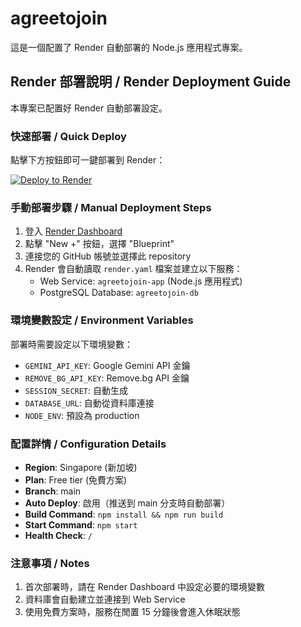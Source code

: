 # agreetojoin

這是一個配置了 Render 自動部署的 Node.js 應用程式專案。

## Render 部署說明 / Render Deployment Guide

本專案已配置好 Render 自動部署設定。

### 快速部署 / Quick Deploy

點擊下方按鈕即可一鍵部署到 Render：

[![Deploy to Render](https://render.com/images/deploy-to-render-button.svg)](https://render.com/deploy?repo=https://github.com/alexlee520/agreetojoin)

### 手動部署步驟 / Manual Deployment Steps

1. 登入 [Render Dashboard](https://dashboard.render.com/)
2. 點擊 "New +" 按鈕，選擇 "Blueprint"
3. 連接您的 GitHub 帳號並選擇此 repository
4. Render 會自動讀取 `render.yaml` 檔案並建立以下服務：
   - Web Service: `agreetojoin-app` (Node.js 應用程式)
   - PostgreSQL Database: `agreetojoin-db`

### 環境變數設定 / Environment Variables

部署時需要設定以下環境變數：
- `GEMINI_API_KEY`: Google Gemini API 金鑰
- `REMOVE_BG_API_KEY`: Remove.bg API 金鑰
- `SESSION_SECRET`: 自動生成
- `DATABASE_URL`: 自動從資料庫連接
- `NODE_ENV`: 預設為 production

### 配置詳情 / Configuration Details

- **Region**: Singapore (新加坡)
- **Plan**: Free tier (免費方案)
- **Branch**: main
- **Auto Deploy**: 啟用（推送到 main 分支時自動部署）
- **Build Command**: `npm install && npm run build`
- **Start Command**: `npm start`
- **Health Check**: `/`

### 注意事項 / Notes

1. 首次部署時，請在 Render Dashboard 中設定必要的環境變數
2. 資料庫會自動建立並連接到 Web Service
3. 使用免費方案時，服務在閒置 15 分鐘後會進入休眠狀態